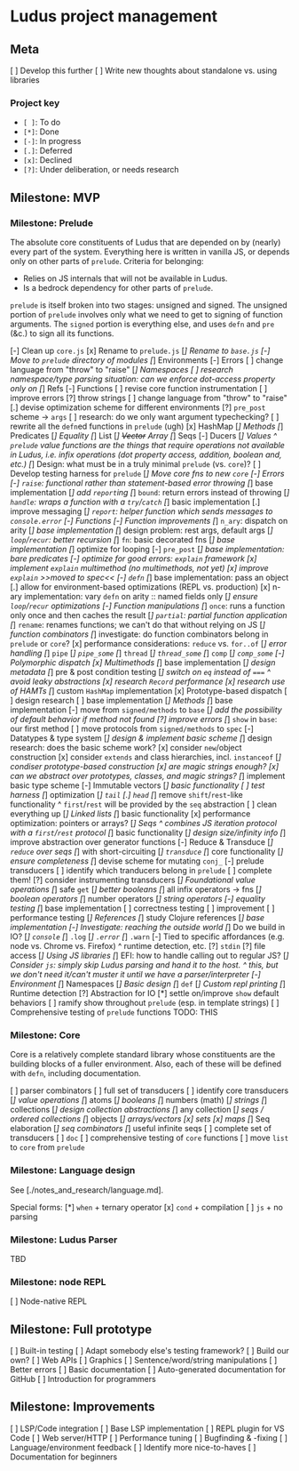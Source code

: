 # Ludus project management

## Meta
[ ] Develop this further
[ ] Write new thoughts about standalone vs. using libraries

### Project key
* `[ ]`: To do
* `[*]`: Done
* `[-]`: In progress
* `[.]`: Deferred
* `[x]`: Declined
* `[?]`: Under deliberation, or needs research

## Milestone: MVP

### Milestone: Prelude
The absolute core constituents of Ludus that are depended on by (nearly) every part of the system. Everything here is written in vanilla JS, or depends only on other parts of `prelude`. Criteria for belonging:

* Relies on JS internals that will not be available in Ludus.
* Is a bedrock dependency for other parts of `prelude`.

`prelude` is itself broken into two stages: unsigned and signed. The unsigned portion of `prelude` involves only what we need to get to signing of function arguments. The `signed` portion is everything else, and uses `defn` and `pre` (&c.) to sign all its functions.

[-] Clean up `core.js`
  [x] Rename to `prelude.js`
  [*] Rename to `base.js`
  [-] Move to `prelude` directory of modules
    [*] Environments
    [-] Errors
      [ ] change language from "throw" to "raise"
    [*] Namespaces
      [ ] research namespace/type parsing situation: can we enforce dot-access property only on 
    [*] Refs
    [-] Functions
      [ ] revise core function instrumentation
        [ ] improve errors
          [?] throw strings
          [ ] change language from "throw" to "raise"
        [.] devise optimization scheme for different environments
        [?] `pre_post` scheme -> `args`
          [ ] research: do we only want argument typechecking?
          [ ] rewrite all the `defn`ed functions in `prelude` (ugh)
    [x] HashMap
    [*] Methods
    [*] Predicates
    [*] Equality
    [*] List
    [*] ~~Vector~~ Array
    [*] Seqs
    [-] Ducers
    [*] Values
        ^ `prelude` value functions are the things that require operations not available in Ludus, i.e. infix operations (dot property access, addition, boolean and, etc.)
  [*] Design: what must be in a truly minimal `prelude` (vs. `core`)?
  [ ] Develop testing harness for `prelude`
  [*] Move core fns to new `core`
[-] Errors
  [-] `raise`: functional rather than statement-based error throwing
    [*] base implementation
    [*] add `report`ing
  [*] `bound`: return errors instead of throwing
  [*] `handle`: wraps a function with a `try`/`catch`
    [*] basic implementation
    [.] improve messaging
  [*] `report`: helper function which sends messages to `console.error`
[-] Functions
  [-] Function improvements
    [*] `n_ary`: dispatch on arity
      [*] base implementation
      [*] design problem: rest args, default args
    [*] `loop`/`recur`: better recursion
    [*] `fn`: basic decorated fns
      [*] base implementation
      [*] optimize for looping
    [-] `pre_post`
      [*] base implementation: bare predicates
      [-] optimize for good errors: `explain` framework
        [x] implement `explain` multimethod (no multimethods, not yet)
        [x] improve `explain` >>moved to spec<<
    [-] `defn`
      [*] base implementation: pass an object
      [.] allow for environment-based optimizations (REPL vs. production)
      [x] n-ary implementation: vary `defn` on arity :: named fields only
      [*] ensure `loop`/`recur` optimizations
  [-] Function manipulations
    [*] `once`: runs a function only once and then caches the result
    [*] `partial`: partial function application
    [*] `rename`: renames functions; we can't do that without relying on JS
    [*] function combinators
      [*] investigate: do function combinators belong in `prelude` or `core`?
          [x] performance considerations: `reduce` vs. `for..of`
          [*] error handling
      [*] `pipe`
      [*] `pipe_some`
      [*] `thread`
      [*] `thread_some`
      [*] `comp`
      [*] `comp_some`
[-] Polymorphic dispatch
  [x] Multimethods
    [*] base implementation
    [*] design metadata
    [*] pre & post condition testing
    [*] switch on `eq` instead of `===`
        ^ avoid leaky abstractions
        [x] research `Record` performance
        [x] research use of HAMTs
        [*] custom `HashMap` implementation
  [x] Prototype-based dispatch
    [ ] design research
    [ ] base implementation
  [*] Methods
    [*] base implementation
    [-] move from `signed/methods` to `base`
      [*] add the possibility of default behavior if method not found
      [?] improve errors
      [*] `show` in `base`: our first method
    [ ] move protocols from `signed/methods` to `spec`
[-] Datatypes & type system
  [*] design & implement basic scheme
  [*] design research: does the basic scheme work?
    [x] consider `new`/object construction
    [x] consider `extends` and class hierarchies, incl. `instanceof`
    [*] condiser prototype-based construction
    [x] are magic strings enough?
    [x] can we abstract over prototypes, classes, and magic strings?
    [*] implement basic type scheme
[-] Immutable vectors
  [*] basic functionality
  [ ] test harness
  [*] optimization
    [*] `tail`
    [.] `head`
  [*] remove `shift`/`rest`-like functionality
      ^ `first`/`rest` will be provided by the `seq` abstraction
  [ ] clean everything up
[*] Linked lists
  [*] basic functionality
  [x] performance optimization: pointers or arrays?
[*] Seqs
  ^ combines JS iteration protocol with a `first`/`rest` protocol
  [*] basic functionality
  [*] design size/infinity info
  [*] improve abstraction over generator functions
[-] Reduce & Transduce
  [*] `reduce` over seqs
    [*] with short-circuiting
  [*] `transduce`
    [*] core functionality
    [*] ensure completeness
    [*] devise scheme for mutating `conj_`
  [-] prelude transducers
    [ ] identify which tranducers belong in `prelude`
    [ ] complete them!
  [?] consider instrumenting transducers
[*] Foundational value operations
  [*] safe `get`
  [*] better booleans
  [*] all infix operators -> fns
    [*] boolean operators
    [*] number operators
    [*] string operators
[-] equality testing
  [*] base implementation
  [ ] correctness testing
  [ ] improvement
  [ ] performance testing
[*] References
  [*] study Clojure references
  [*] base implementation
[-] Investigate: reaching the outside world
  [*] Do we build in IO?
    [*] `console`
      [*] `.log`
      [*] `.error`
      [*] `.warn`
      [-] Tied to specific affordances (e.g. node vs. Chrome vs. Firefox)
          ^ runtime detection, etc.
    [?] `stdin`
    [?] file access 
  [*] Using JS libraries
    [*] EFI: how to handle calling out to regular JS?
    [*] Consider `js`: simply skip Ludus parsing and hand it to the host.
        ^ this, but we don't need it/can't muster it until we have a parser/interpreter
[-] Environment
  [*] Namespaces
    [*] Basic design
    [*] `def`
  [*] Custom repl printing
  [*] Runtime detection
  [?] Abstraction for IO
[*] settle on/improve `show` default behaviors
  [ ] ramify show throughout `prelude` (esp. in template strings)
[ ] Comprehensive testing of `prelude` functions TODO: THIS

### Milestone: Core
Core is a relatively complete standard library whose constituents are the building blocks of a fuller environment. Also, each of these will be defined with `defn`, including documentation.

[ ] parser combinators
[ ] full set of transducers
  [ ] identify core transducers
[*] value operations
  [*] atoms
    [*] booleans
    [*] numbers (math)
  [*] strings
  [*] collections
    [*] design collection abstractions
      [*] any collection
      [*] seqs / ordered collections 
    [*] objects
    [*] arrays/vectors
    [x] sets
    [x] maps
[*] Seq elaboration
  [*] seq combinators
  [*] useful infinite seqs
[ ] complete set of transducers
[ ] `doc`
[ ] comprehensive testing of `core` functions
[ ] move `list` to `core` from `prelude`

### Milestone: Language design
See [./notes_and_research/language.md].

Special forms:
[*] `when` + ternary operator
[x] `cond` + compilation
[ ] `js` + no parsing

### Milestone: Ludus Parser
TBD

### Milestone: node REPL
[ ] Node-native REPL

## Milestone: Full prototype
[ ] Built-in testing
  [ ] Adapt somebody else's testing framework?
  [ ] Build our own?
[ ] Web APIs
[ ] Graphics
[ ] Sentence/word/string manipulations
[ ] Better errors
[ ] Basic documentation
  [ ] Auto-generated documentation for GitHub
  [ ] Introduction for programmers

## Milestone: Improvements
[ ] LSP/Code integration
  [ ] Base LSP implementation
  [ ] REPL plugin for VS Code
[ ] Web server/HTTP
[ ] Performance tuning
[ ] Bugfinding & -fixing
[ ] Language/environment feedback
[ ] Identify more nice-to-haves
[ ] Documentation for beginners